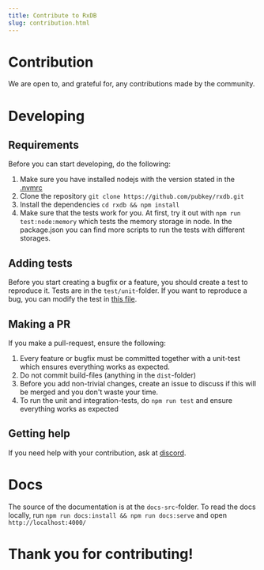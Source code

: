 ```yaml
---
title: Contribute to RxDB
slug: contribution.html
---
```




# Contribution

We are open to, and grateful for, any contributions made by the community.

# Developing

## Requirements

Before you can start developing, do the following:

1. Make sure you have installed nodejs with the version stated in the [.nvmrc](https://github.com/pubkey/rxdb/blob/master/.nvmrc)
2. Clone the repository `git clone https://github.com/pubkey/rxdb.git`
3. Install the dependencies `cd rxdb && npm install`
4. Make sure that the tests work for you. At first, try it out with `npm run test:node:memory` which tests the memory storage in node. In the package.json you can find more scripts to run the tests with different storages.

## Adding tests

Before you start creating a bugfix or a feature, you should create a test to reproduce it. Tests are in the `test/unit`-folder.
If you want to reproduce a bug, you can modify the test in [this file](https://github.com/pubkey/rxdb/blob/master/test/unit/bug-report.test.ts).

## Making a PR

If you make a pull-request, ensure the following:

1. Every feature or bugfix must be committed together with a unit-test which ensures everything works as expected.
2. Do not commit build-files (anything in the `dist`-folder)
3. Before you add non-trivial changes, create an issue to discuss if this will be merged and you don't waste your time.
4. To run the unit and integration-tests, do `npm run test` and ensure everything works as expected

## Getting help

If you need help with your contribution, ask at [discord](https://rxdb.info/chat).


# Docs

The source of the documentation is at the `docs-src`-folder.
To read the docs locally, run `npm run docs:install && npm run docs:serve` and open `http://localhost:4000/`




# Thank you for contributing!
